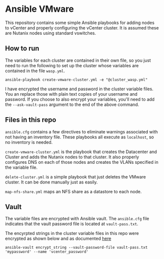 # Ansible VMware

This repository contains some simple Ansible playbooks for adding nodes to vCenter and properly configuring the vCenter cluster. It is assumed these are Nutanix nodes using standard vswitches.

## How to run

The variables for each cluster are contained in their own file, so you just need to run the following to set up the cluster whose variables are contained in the file `wasp.yml`.

```
ansible-playbook create-vmware-cluster.yml -e "@cluster_wasp.yml"
```

I have encrypted the username and password in the cluster variable files. You an replace those with plain text copies of your username and password. If you choose to also encrypt your variables, you'll need to add the `--ask-vault-pass` argument to the end of the above command.

## Files in this repo

`ansible.cfg` contains a few directives to eliminate warnings associated with not having an inventory file. These playbooks all execute as `localhost`, so no inventory is needed.

`create-vmware-cluster.yml` is the playbook that creates the Datacenter and Cluster and adds the Nutanix nodes to that cluster. It also properly configures DNS on each of those nodes and creates the VLANs specified in the variable file.

`delete-cluster.yml` is a simple playbook that just deletes the VMware cluster. It can be done manually just as easily.

`map-nfs-share.yml` maps an NFS share as a datastore to each node.

## Vault

The variable files are encrypted with Ansible vault. The `ansible.cfg` file indicates that the vault password file is located at `vault-pass.txt`.

The encyrpted strings in the cluster variable files in this repo were encrypted as shown below and as documented [here](https://docs.ansible.com/ansible/2.9/user_guide/vault.html#use-encrypt-string-to-create-encrypted-variables-to-embed-in-yaml)

```
ansible-vault encrypt_string --vault-password-file vault-pass.txt 'mypassword' --name 'vcenter_password'
```